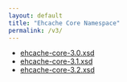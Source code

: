 ```yaml
---
layout: default
title: "Ehcache Core Namespace"
permalink: /v3/
---
```


* [ehcache-core-3.0.xsd](/schema/ehcache-core-3.0.xsd)
* [ehcache-core-3.1.xsd](/schema/ehcache-core-3.1.xsd)
* [ehcache-core-3.2.xsd](/schema/ehcache-core-3.2.xsd)

